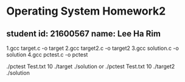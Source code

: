 Operating System Homework2
============================

student id: 21600567
name: Lee Ha Rim
-----------------------------

1.gcc target.c -o target
2.gcc target2.c -o target2
3.gcc solution.c -o solution
4.gcc pctest.c -o pctest


./pctest Test.txt 10 ./target ./solution
                  or
./pctest Test.txt 10 ./target2 ./solution
